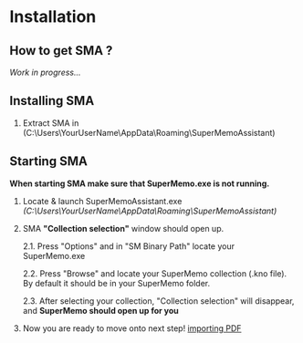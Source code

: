 # Installation

## How to get SMA ?

*Work in progress...*

## Installing SMA
1. Extract SMA in (C:\Users\YourUserName\AppData\Roaming\SuperMemoAssistant)

## Starting SMA
**When starting SMA make sure that SuperMemo.exe is not running.**
1. Locate & launch SuperMemoAssistant.exe *(C:\Users\YourUserName\AppData\Roaming\SuperMemoAssistant)*
2. SMA **"Collection selection"** window should open up.

   2.1. Press "Options" and in "SM Binary Path" locate your SuperMemo.exe

   2.2. Press "Browse" and locate your SuperMemo collection (.kno file). By default it should be in your SuperMemo folder.

   2.3. After selecting your collection, "Collection selection" will disappear, and **SuperMemo should open up for you**
   
3. Now you are ready to move onto next step! [importing PDF](https://sma.supermemo.wiki//#/plugins-PDF?id=how-to-import-pdf)


<!--## Settings



## SuperMemo exe configuration


#### Plugin status & settings

#### General settings

#### Layout -->

